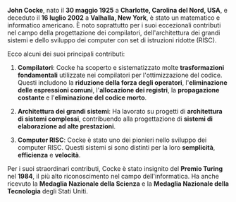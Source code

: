**John Cocke**, nato il **30 maggio 1925** a **Charlotte, Carolina del Nord, USA**, e deceduto il **16 luglio 2002** a 
**Valhalla, New York**, è stato un matematico e informatico americano. È noto soprattutto per i suoi eccezionali contributi
 nel campo della progettazione dei compilatori, dell'architettura dei grandi sistemi e dello sviluppo dei computer con set 
di istruzioni ridotte (RISC).

Ecco alcuni dei suoi principali contributi:

1. **Compilatori**: Cocke ha scoperto e sistematizzato molte **trasformazioni fondamentali** utilizzate nei compilatori per l'ottimizzazione del codice. Questi includono la **riduzione della forza degli operatori**, l'**eliminazione delle espressioni comuni**, l'**allocazione dei registri**, la **propagazione costante** e l'**eliminazione del codice morto**.

2. **Architettura dei grandi sistemi**: Ha lavorato su progetti di **architettura di sistemi complessi**, contribuendo alla progettazione di **sistemi di elaborazione ad alte prestazioni**.

3. **Computer RISC**: Cocke è stato uno dei pionieri nello sviluppo dei computer RISC. Questi sistemi si sono distinti per la loro **semplicità**, **efficienza** e **velocità**.

Per i suoi straordinari contributi, Cocke è stato insignito del **Premio Turing** nel **1984**, il più alto riconoscimento nel campo dell'informatica. Ha anche ricevuto la **Medaglia Nazionale della Scienza** e la **Medaglia Nazionale della Tecnologia** degli Stati Uniti.
